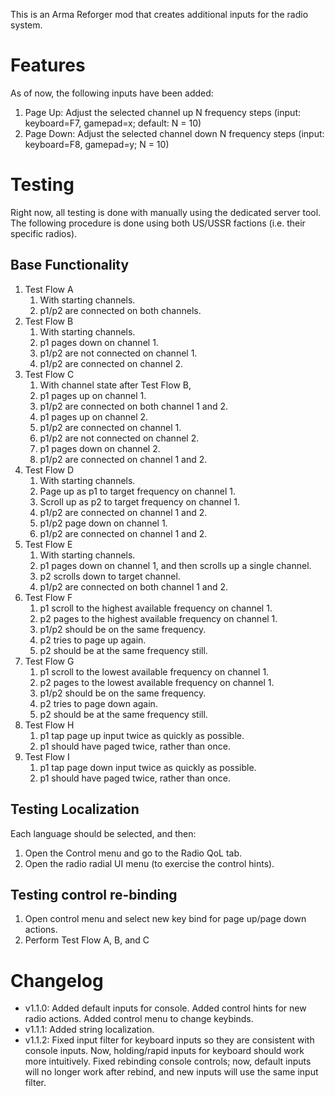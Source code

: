 This is an Arma Reforger mod that creates additional inputs for the radio system.

# Features
As of now, the following inputs have been added:
1. Page Up: Adjust the selected channel up N frequency steps (input: keyboard=F7, gamepad=x; default: N = 10)
2. Page Down: Adjust the selected channel down N frequency steps (input: keyboard=F8, gamepad=y; N = 10)

# Testing
Right now, all testing is done with manually using the dedicated server tool. The following procedure is done using both US/USSR factions (i.e. their specific radios).

## Base Functionality
1. Test Flow A
    1. With starting channels.
    2. p1/p2 are connected on both channels.
2. Test Flow B
    1. With starting channels.
    2. p1 pages down on channel 1.
    3. p1/p2 are not connected on channel 1.
    4. p1/p2 are connected on channel 2.
3. Test Flow C
    1. With channel state after Test Flow B,
    2. p1 pages up on channel 1.
    3. p1/p2 are connected on both channel 1 and 2.
    4. p1 pages up on channel 2.
    5. p1/p2 are connected on channel 1.
    6. p1/p2 are not connected on channel 2.
    7. p1 pages down on channel 2.
    8. p1/p2 are connected on channel 1 and 2.
4. Test Flow D
    1. With starting channels.
    2. Page up as p1 to target frequency on channel 1.
    3. Scroll up as p2 to target frequency on channel 1.
    4. p1/p2 are connected on channel 1 and 2.
    5. p1/p2 page down on channel 1.
    6. p1/p2 are connected on channel 1 and 2.
5. Test Flow E
    1. With starting channels.
    2. p1 pages down on channel 1, and then scrolls up a single channel.
    3. p2 scrolls down to target channel.
    4. p1/p2 are connected on both channel 1 and 2.
6. Test Flow F
    1. p1 scroll to the highest available frequency on channel 1.
    2. p2 pages to the highest available frequency on channel 1.
    3. p1/p2 should be on the same frequency.
    4. p2 tries to page up again.
    5. p2 should be at the same frequency still.
6. Test Flow G
    1. p1 scroll to the lowest available frequency on channel 1.
    2. p2 pages to the lowest available frequency on channel 1.
    3. p1/p2 should be on the same frequency.
    4. p2 tries to page down again.
    5. p2 should be at the same frequency still.
7. Test Flow H
    1. p1 tap page up input twice as quickly as possible.
    2. p1 should have paged twice, rather than once.
7. Test Flow I
    1. p1 tap page down input twice as quickly as possible.
    2. p1 should have paged twice, rather than once.

## Testing Localization
Each language should be selected, and then:
1. Open the Control menu and go to the Radio QoL tab.
2. Open the radio radial UI menu (to exercise the control hints).

## Testing control re-binding
1. Open control menu and select new key bind for page up/page down actions.
2. Perform Test Flow A, B, and C

# Changelog
- v1.1.0: Added default inputs for console. Added control hints for new radio actions. Added control menu to change keybinds.
- v1.1.1: Added string localization.
- v1.1.2: Fixed input filter for keyboard inputs so they are consistent with console inputs. Now, holding/rapid inputs for keyboard should work more intuitively. Fixed rebinding console controls; now, default inputs will no longer work after rebind, and new inputs will use the same input filter.
